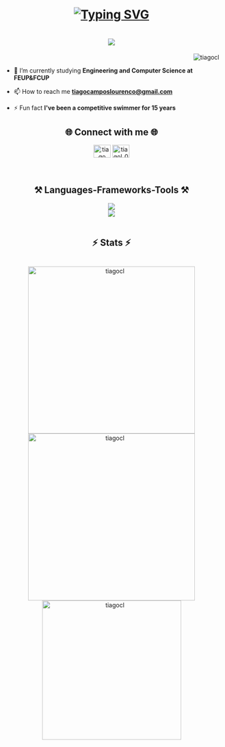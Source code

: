 <h1 align="center">
    <a href="https://git.io/typing-svg"><img src="https://readme-typing-svg.demolab.com?font=Righteous&size=30&duration=4000&pause=700&color=04D4A7&center=true&multiline=true&repeat=false&random=false&width=435&lines=Hi+I'm+Tiago+Louren%C3%A7o!" alt="Typing SVG" /></a>
</h1>
<h1 align="center">
   <img src="https://readme-typing-svg.herokuapp.com/?font=Righteous&size=30&center=true&vCenter=true&width=500&color=04D4A7FF&height=70&pause=700&duration=4000&lines=<+Web+Developer+>;" />
</h1>

<p align="right"> <img src="https://komarev.com/ghpvc/?username=tiagocl&label=Profile%20views&color=0e75b6&style=flat" alt="tiagocl" /> </p>


- 🔭 I’m currently studying **Engineering and Computer Science at FEUP&FCUP**

- 📫 How to reach me **tiagocamposlourenco@gmail.com**

- ⚡ Fun fact **I've been a competitive swimmer for 15 years**

<h2 align="center">🌐 Connect with me 🌐</h2>

<div align="center">
<a href="https://linkedin.com/in/tiago campos lourenço" target="blank"><img align="center" src="https://raw.githubusercontent.com/rahuldkjain/github-profile-readme-generator/master/src/images/icons/Social/linked-in-alt.svg" alt="tiago campos lourenço" height="30" width="40" /></a>
<a href="https://instagram.com/tiagol_015" target="blank"><img align="center" src="https://raw.githubusercontent.com/rahuldkjain/github-profile-readme-generator/master/src/images/icons/Social/instagram.svg" alt="tiagol_015" height="30" width="40" /></a>
</div>

<br>
<br>
<h2 align="center">⚒️ Languages-Frameworks-Tools ⚒️</h2>

<div align="center">
    <img src="https://skillicons.dev/icons?i=react,javascript,html,css,vscode,github,figma,git" />
  <br>
    <img src="https://skillicons.dev/icons?i=python,php,java,c,cpp,docker,mysql" />
  <br>
</div>
<br>

<h2 align="center">⚡ Stats ⚡</h2>
<br>
<div align=center>
<img  width=390 src="https://github-readme-streak-stats.herokuapp.com?user=tiagocl&theme=dark&stroke=04d4a7&currStreakLabel=04d4a7&ring=04d4a7&fire=04d4a7" alt="tiagocl" />
<img  width=390 src="https://github-readme-stats.vercel.app/api?username=tiagocl&show_icons=true&title_color=04d4a7&text_color=fff&bg_color=232323&icon_color=04d4a7&rank_icon=github&border_radius=10&locale=en" alt="tiagocl" />
<br/>
<img  width=325 src="https://github-readme-stats.vercel.app/api/top-langs?username=tiagocl&show_icons=true&title_color=04d4a7&text_color=f0f0f0&bg_color=232323&locale=en&layout=compact" alt="tiagocl" />


    



</div>
